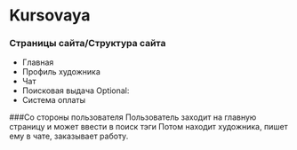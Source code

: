 # Kursovaya
### Страницы сайта/Структура сайта
 - Главная
 - Профиль художника
 - Чат
 - Поисковая выдача
Optional:
 - Система оплаты


###Со стороны пользователя
Пользователь заходит на главную страницу и может ввести в поиск тэги
Потом находит художника, пишет ему в чате, заказывает работу.
